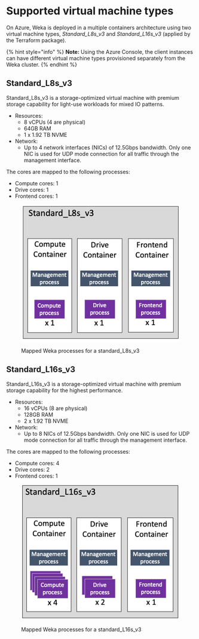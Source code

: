 # Supported virtual machine types

On Azure, Weka is deployed in a multiple containers architecture using two virtual machine types, _Standard\_L8s\_v3_ and _Standard\_L16s\_v3_ (applied by the Terraform package).

{% hint style="info" %}
**Note:** Using the Azure Console, the client instances can have different virtual machine types provisioned separately from the Weka cluster.
{% endhint %}

## Standard\_L8s\_v3

Standard\_L8s\_v3 is a storage-optimized virtual machine with premium storage capability for light-use workloads for mixed IO patterns.

* Resources:
  * 8 vCPUs (4 are physical)
  * 64GB RAM
  * 1 x 1.92 TB NVME
* Network:
  * Up to 4 network interfaces (NICs) of 12.5Gbps bandwidth. Only one NIC is used for UDP mode connection for all traffic through the management interface.

The cores are mapped to the following processes:

* Compute cores: 1
* Drive cores: 1
* Frontend cores: 1

<figure><img src="../../.gitbook/assets/azure_lvs8.png" alt=""><figcaption><p>Mapped Weka processes for a standard_L8s_v3</p></figcaption></figure>

## Standard\_L16s\_v3

Standard\_L16s\_v3 is a storage-optimized virtual machine with premium storage capability for the highest performance.

* Resources:
  * 16 vCPUs (8 are physical)
  * 128GB RAM
  * 2 x 1.92 TB NVME
* Network:
  * Up to 8 NICs of 12.5Gbps bandwidth. Only one NIC is used for UDP mode connection for all traffic through the management interface.

The cores are mapped to the following processes:

* Compute cores: 4
* Drive cores: 2
* Frontend cores: 1

<figure><img src="../../.gitbook/assets/azure_lvs16.png" alt=""><figcaption><p>Mapped Weka processes for a standard_L16s_v3</p></figcaption></figure>
